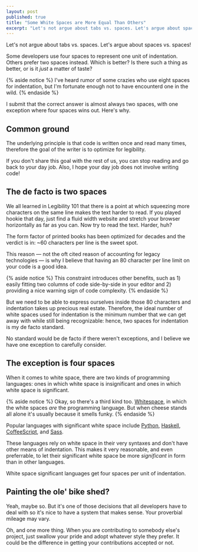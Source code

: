 ```yaml
---
layout: post
published: true
title: "Some White Spaces are More Equal Than Others"
excerpt: "Let's not argue about tabs vs. spaces. Let's argue about spaces vs. spaces!"
---
```


Let's not argue about tabs vs. spaces. Let's argue about spaces vs. spaces!

Some developers use four spaces to represent one unit of indentation. Others prefer two spaces instead. Which is better? Is there such a thing as better, or is it *just* a matter of taste?

{% aside notice %}
I've heard rumor of some crazies who use eight spaces for indentation, but I'm fortunate enough not to have encounterd one in the wild.
{% endaside %}

I submit that the correct answer is almost always two spaces, with one exception where four spaces wins out. Here's why.

## Common ground

The underlying principle is that code is written once and read many times, therefore the goal of the writer is to optimize for legibility.

If you don't share this goal with the rest of us, you can stop reading and go back to your day job. Also, I hope your day job does not involve writing code!

## The de facto is two spaces

We all learned in Legibility 101 that there is a point at which squeezing more characters on the same line makes the text harder to read. If you played hookie that day, just find a fluid width website and stretch your browser horizontally as far as you can. Now try to read the text. Harder, huh?

The form factor of printed books has been optimized for decades and the verdict is in: ~60 characters per line is the sweet spot.

This reason &mdash; not the oft cited reason of accounting for legacy technologies &mdash; is why I believe that having an 80 character per line limit on your code is a good idea.

{% aside notice %}
This constraint introduces other benefits, such as 1) easily fitting two columns of code side-by-side in your editor and 2) providing a nice warning sign of code complexity.
{% endaside %}

But we need to be able to express ourselves inside those 80 characters and indentation takes up precious real estate. Therefore, the ideal number of white spaces used for indentation is the minimum number that we can get away with while still being recognizable: hence, two spaces for indentation is my de facto standard.

No standard would be de facto if there weren't exceptions, and I believe we have one exception to carefully consider.

## The exception is four spaces

When it comes to white space, there are two kinds of programming languages: ones in which white space is insignificant and ones in which white space is significant.

{% aside notice %}
Okay, so there's a third kind too. <a href="http://en.wikipedia.org/wiki/Whitespace_(programming_language)">Whitespace</a>, in which the white spaces <em>are</em> the programming language. But when cheese stands all alone it's usually because it smells funky.
{% endaside %}

Popular languages with significant white space include [Python][python], [Haskell][haskell], [CoffeeScript][coffeescript], and [Sass][sass].

These languages rely on white space in their very syntaxes and don't have other means of indentation. This makes it very reasonable, and even preferrable, to let their significant white space be more *significant* in form than in other languages.

White space significant languages get four spaces per unit of indentation.

## Painting the ole' bike shed?

Yeah, maybe so. But it's one of those decisions that all developers have to deal with so it's nice to have a system that makes sense. Your proverbial mileage may vary.

Oh, and one more thing. When you are contributing to somebody else's project, just swallow your pride and adopt whatever style they prefer. It could be the difference in getting your contributions accepted or not.

[python]:http://www.python.org/
[haskell]:http://www.haskell.org/haskellwiki/Haskell
[coffeescript]:http://coffeescript.org/
[sass]:http://sass-lang.com/
